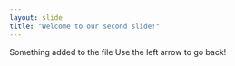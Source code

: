 ```yaml
---
layout: slide
title: "Welcome to our second slide!"
---
```

Something added to the file
Use the left arrow to go back!
